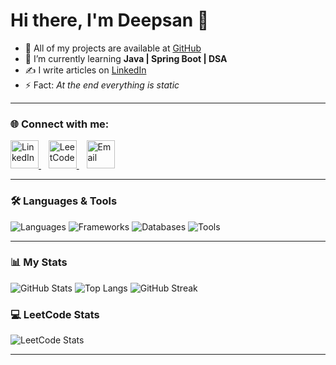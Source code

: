 # Hi there, I'm Deepsan 👋

- 🔗 All of my projects are available at [GitHub](https://github.com/DeepsanBhandari)
- 📘 I’m currently learning **Java | Spring Boot | DSA**
- ✍️ I write articles on [LinkedIn](https://www.linkedin.com/in/deepsan-bhandari-18847b365)
- ⚡ Fact: *At the end everything is static*

---

### 🌐 Connect with me:

<p align="left">
  <a href="https://www.linkedin.com/in/deepsan-bhandari-18847b365" target="_blank">
    <img src="https://skillicons.dev/icons?i=linkedin" alt="LinkedIn" width="45" />
  </a>&nbsp;&nbsp;
  <a href="https://leetcode.com/u/Bhandari1/" target="_blank">
    <img src="https://cdn.jsdelivr.net/gh/devicons/devicon/icons/leetcode/leetcode-original.svg" alt="LeetCode" width="45" />
  </a>&nbsp;&nbsp;
  <a href="mailto:your-email@example.com">
    <img src="https://skillicons.dev/icons?i=gmail" alt="Email" width="45" />
  </a>
</p>



---

### 🛠️ Languages & Tools

<p align="left">
  <!-- Programming Languages -->
  <img src="https://skillicons.dev/icons?i=java,c,js,html,css,python" alt="Languages" />

  <!-- Frameworks & Libraries -->
  <img src="https://skillicons.dev/icons?i=spring,maven" alt="Frameworks" />

  <!-- Databases -->
  <img src="https://skillicons.dev/icons?i=mysql,mongodb" alt="Databases" />

  <!-- Tools -->
  <img src="https://skillicons.dev/icons?i=git,github,vscode" alt="Tools" />
</p>

---

### 📊 My Stats
![GitHub Stats](https://github-readme-stats.vercel.app/api?username=DeepsanBhandari&show_icons=true&theme=tokyonight)
![Top Langs](https://github-readme-stats.vercel.app/api/top-langs/?username=DeepsanBhandari&layout=compact&theme=tokyonight)
![GitHub Streak](https://streak-stats.demolab.com?user=DeepsanBhandari&theme=tokyonight&hide_border=true)


### 💻 LeetCode Stats

![LeetCode Stats](https://leetcard.jacoblin.cool/Bhandari1?theme=dark&font=Karma)


---


